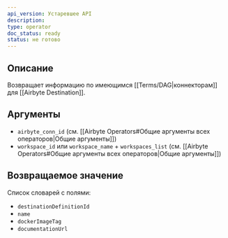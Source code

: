 ```yaml
---
api_version: Устаревшее API
description: 
type: operator
doc_status: ready
status: не готово
---
```

## Описание
Возвращает информацию по имеющимся [[Terms/DAG|коннекторам]] для [[Airbyte Destination]].
## Аргументы
- `airbyte_conn_id` (см. [[Airbyte Operators#Общие аргументы всех операторов|Общие аргументы]])
- `workspace_id` или `workspace_name` + `workspaces_list` (см. [[Airbyte Operators#Общие аргументы всех операторов|Общие аргументы]])
## Возвращаемое значение
Список словарей с полями:
- `destinationDefinitionId`
- `name` 
- `dockerImageTag`
- `documentationUrl`